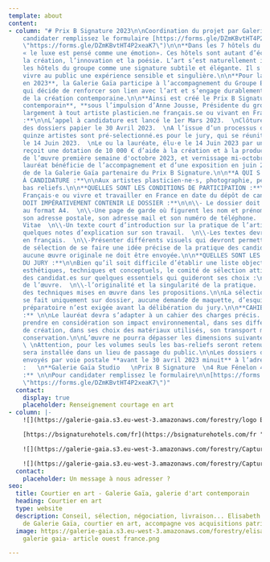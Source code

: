 ```yaml
---
template: about
content:
- column: "# Prix B Signature 2023\n\nCoordination du projet par Galerie Gaïa Studio\n\nPour
    candidater remplissez le formulaire [https://forms.gle/DZmKBvtHT4P2xeaK7](https://forms.gle/DZmKBvtHT4P2xeaK7
    \"https://forms.gle/DZmKBvtHT4P2xeaK7\")\n\n**Dans les 7 hôtels du Groupe B Signature**,
    « le luxe est pensé comme une émotion». Ces hôtels sont autant d’écrins où naissent
    la création, l’innovation et la poésie. L’art s’est naturellement installé dans
    les hôtels du groupe comme une signature subtile et élégante. Il s’agit de faire
    vivre au public une expérience sensible et singulière.\n\n**Pour la première fois
    en 2023**, la Galerie Gaïa participe à l’accompagnement du Groupe B Signature
    qui décide de renforcer son lien avec l’art et s’engage durablement dans le soutien
    de la création contemporaine.\n\n**Ainsi est créé le Prix B Signature pour l’art
    contemporain**, **sous l’impulsion d’Anne Jousse, Présidente du groupe**. Il s’adresse
    largement à tout artiste plasticien.ne français.se ou vivant en France.\n\n**MODALITÉS
    :**\n\nL’appel à candidature est lancé le 1er Mars 2023.  \nClôture de la réception
    des dossiers papier le 30 Avril 2023.  \nA l’issue d’un processus de sélection,
    quinze artistes sont pré-selectionné.es pour le jury, qui se réunit pour délibérer
    le 14 Juin 2023.  \nLe ou la lauréate, élu·e le 14 Juin 2023 par un jury de professionnels,
    reçoit une dotation de 10 000 € d’aide à la création et à la production.  \nLivraison
    de l’œuvre première semaine d'octobre 2023, et vernissage mi-octobre 2023.\n\nL’artiste
    lauréat bénéficie de l’accompagnement et d’une exposition en juin 2024, au sein
    de de la Galerie Gaïa partenaire du Prix B Signature.\n\n**A QUI S'ADRESSE L'APPEL
    À CANDIDATURE :**\n\nAux artistes plasticien·ne·s, photographie, peinture, sculpture
    bas reliefs.\n\n**QUELLES SONT LES CONDITIONS DE PARTICIPATION :**\n\n\\-Être
    Français·e ou vivre et travailler en France en date du dépôt de candidature.\n\n**QUE
    DOIT IMPÉRATIVEMENT CONTENIR LE DOSSIER :**\n\n\\- Le dossier doit être présenté
    au format A4.  \n\\-Une page de garde où figurent les nom et prénom du candidat·e,
    son adresse postale, son adresse mail et son numéro de téléphone.  \n\\-Un Curriculum
    Vitae  \n\\-Un texte court d’introduction sur la pratique de l’artiste ainsi que
    quelques notes d’explication sur son travail.  \n\\-Les textes devront être rédigés
    en français.  \n\\-Présenter différents visuels qui devront permettre au comité
    de sélection de se faire une idée précise de la pratique des candidat.e.s\n\nAttention,
    aucune œuvre originale ne doit être envoyée.\n\n**QUELLES SONT LES ATTENTES ARTISTIQUES
    DU JURY :**\n\nBien qu’il soit difficile d’établir une liste objective de critères
    esthétiques, techniques et conceptuels, le comité de sélection attire l’attention
    des candidat.es sur quelques essentiels qui guideront ses choix :\n\n\\-l’éco-conception
    de l’œuvre.  \n\\-l’originalité et la singularité de la pratique.  \n\\-la maîtrise
    des techniques mises en œuvre dans les propositions.\n\nLa sélection du lauréat.e
    se fait uniquement sur dossier, aucune demande de maquette, d’esquisse ou de dessin
    préparatoire n’est exigée avant la délibération du jury.\n\n**CAHIER DES CHARGES
    :** \n\nLe lauréat devra s’adapter à un cahier des charges précis. L’œuvre devra
    prendre en considération son impact environnemental, dans ses différentes étapes
    de création, dans ses choix des matériaux utilisés, son transport mais aussi sa
    conservation.\n\nL’œuvre ne pourra dépasser les dimensions suivantes: 200x127cm.
    \ \nAttention, pour les volumes seuls les bas-reliefs seront retenus.  \nL’œuvre
    sera installée dans un lieu de passage du public.\n\nLes dossiers devront être
    envoyés par voie postale **avant le 30 avril 2023 minuit** à l’adresse suivante
    :   \n**Galerie Gaïa Studio   \nPrix B Signature  \n4 Rue Fénelon 44000 Nantes**\n\n**RAPPEL
    :** \n\nPour candidater remplissez le formulaire\n\n[https://forms.gle/DZmKBvtHT4P2xeaK7](https://forms.gle/DZmKBvtHT4P2xeaK7
    \"https://forms.gle/DZmKBvtHT4P2xeaK7\")"
  contact:
    display: true
    placeholder: Renseignement courtage en art
- column: |-
    ![](https://galerie-gaia.s3.eu-west-3.amazonaws.com/forestry/logo B Signature.jpg)

    [https://bsignaturehotels.com/fr](https://bsignaturehotels.com/fr "https://bsignaturehotels.com/fr")

    ![](https://galerie-gaia.s3.eu-west-3.amazonaws.com/forestry/Capture d’écran 2023-03-09 à 13.10.53.png)[https://www.hotelmontalembert-paris.com/fr](https://www.hotelmontalembert-paris.com/fr "https://www.hotelmontalembert-paris.com/fr")

    ![](https://galerie-gaia.s3.eu-west-3.amazonaws.com/forestry/Capture d’écran 2023-03-10 à 15.46.11.png)
  contact:
    placeholder: Un message à nous adresser ?
seo:
  title: Courtier en art - Galerie Gaïa, galerie d'art contemporain
  heading: Courtier en art
  type: website
  description: Conseil, sélection, négociation, livraison... Elisabeth Givre, directrice
    de Galerie Gaïa, courtier en art, accompagne vos acquisitions patrimoniales.
  image: https://galerie-gaia.s3.eu-west-3.amazonaws.com/forestry/elisabeth givre-
    galerie gaia- article ouest france.png

---
```

